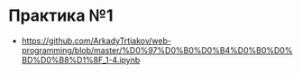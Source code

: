 # Практика №1

* https://github.com/ArkadyTrtiakov/web-programming/blob/master/%D0%97%D0%B0%D0%B4%D0%B0%D0%BD%D0%B8%D1%8F_1-4.ipynb
